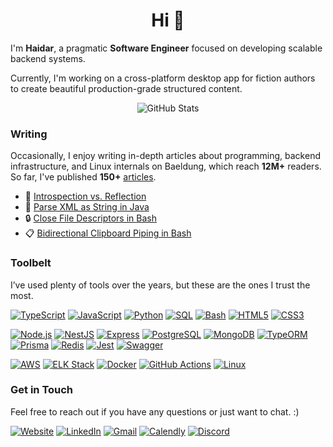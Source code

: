 <h1 align="center"> Hi 👋</h1>

I'm **Haidar**, a pragmatic **Software Engineer** focused on developing scalable backend systems.

Currently, I'm working on a cross-platform desktop app for fiction authors to create beautiful production-grade structured content.

<p align="center">
  <img src="https://github-readme-stats.vercel.app/api?username=haidar47x&theme=gruvbox_light&show_icons=true" alt="GitHub Stats" />
</p>

### Writing

Occasionally, I enjoy writing in-depth articles about programming, backend infrastructure, and Linux internals on Baeldung, which reach **12M+** readers. So far, I've published **150+** [articles](https://haidarali.net/#/articles).

- 🔎 [Introspection vs. Reflection](https://www.baeldung.com/cs/oop-introspection-reflection-difference)
- 🧵 [Parse XML as String in Java](https://www.baeldung.com/java-parse-xml-string)
- 🔒 [Close File Descriptors in Bash](https://www.baeldung.com/linux/bash-close-file-descriptors)
- 📋 [Bidirectional Clipboard Piping in Bash](https://www.baeldung.com/linux/bash-bidirectional-clipboard-piping)

### Toolbelt

I’ve used plenty of tools over the years, but these are the ones I trust the most.

[![TypeScript](https://img.shields.io/badge/TypeScript-3178C6?logo=typescript&logoColor=fff)](#)
[![JavaScript](https://img.shields.io/badge/JavaScript-F7DF1E?logo=javascript&logoColor=black)](#)
[![Python](https://img.shields.io/badge/Python-3776AB?logo=python&logoColor=fff)](#)
[![SQL](https://img.shields.io/badge/-SQL-C74634?logo=sqlite&logoColor=white)](#)
[![Bash](https://img.shields.io/badge/Bash-4EAA25?logo=gnubash&logoColor=fff)](#)
[![HTML5](https://img.shields.io/badge/-HTML5-DB4F2A?logo=html5&logoColor=white)](#)
[![CSS3](https://img.shields.io/badge/-CSS3-64319A?logo=css3&logoColor=white)](#)

[![Node.js](https://img.shields.io/badge/-Node.js-339933?logo=node.js&logoColor=white)](#)
[![NestJS](https://img.shields.io/badge/NestJS-%23E0234E.svg?logo=nestjs&logoColor=white)](#)
[![Express](https://img.shields.io/badge/Express-%23404d59.svg?logo=express&logoColor=%2361DAFB)](#)
[![PostgreSQL](https://img.shields.io/badge/PostgreSQL-%23316192.svg?logo=postgresql&logoColor=white)](#)
[![MongoDB](https://img.shields.io/badge/MongoDB-%234ea94b.svg?logo=mongodb&logoColor=white)](#)
[![TypeORM](https://img.shields.io/badge/TypeORM-FE0803?logo=typeorm&logoColor=fff)](#)
[![Prisma](https://img.shields.io/badge/Prisma-2D3748?logo=prisma&logoColor=white)](#)
[![Redis](https://img.shields.io/badge/Redis-%23DD0031.svg?logo=redis&logoColor=white)](#)
[![Jest](https://img.shields.io/badge/Jest-C21325?logo=jest&logoColor=fff)](#)
[![Swagger](https://img.shields.io/badge/Swagger-85EA2D?logo=swagger&logoColor=black)](#)

[![AWS](https://img.shields.io/badge/%20AWS-232F3E?logo=icloud&logoColor=fff)](#)
[![ELK Stack](https://img.shields.io/badge/Elastic_Stack-005571?logo=elasticstack&logoColor=white)](#)
[![Docker](https://img.shields.io/badge/-Docker-1D63ED?logo=docker&logoColor=white)](#)
[![GitHub Actions](https://img.shields.io/badge/GitHub_Actions-2088FF?logo=github-actions&logoColor=white)](#)
[![Linux](https://img.shields.io/badge/Linux-FCC624?logo=linux&logoColor=black)](#)

### Get in Touch

Feel free to reach out if you have any questions or just want to chat. :)

[![Website](https://img.shields.io/website?url=https%3A//haidarali.net&up_message=Up&down_message=Down&label=Website&logoColor=fff&logo=firefox&up_color=059669)](https://haidarali.net/)
[![LinkedIn](https://custom-icon-badges.demolab.com/badge/LinkedIn-0A66C2?logo=linkedin-white&logoColor=fff)](https://www.linkedin.com/in/haidarali-dev)
[![Gmail](https://img.shields.io/badge/Gmail-D14836?logo=gmail&logoColor=white)](mailto:haidar47x@gmail.com)
[![Calendly](https://img.shields.io/badge/Calendly-006BFF?logo=calendly&logoColor=white)](https://calendly.com/haidar47x/30min)
[![Discord](https://img.shields.io/badge/Discord-%235865F2.svg?&logo=discord&logoColor=white)](https://discordapp.com/users/1274057050300612619)




